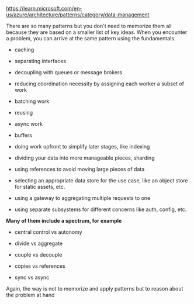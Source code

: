 ---
---
https://learn.microsoft.com/en-us/azure/architecture/patterns/category/data-management

There are so many patterns but you don't need to memorize them all because they are based on a smaller list of key ideas. When you encounter a problem, you can arrive at the same pattern using the fundamentals.  

- caching

- separating interfaces

- decoupling with queues or message brokers 

- reducing coordination necessity by assigning each worker a subset of work 

- batching work 

- reusing 

- async work 

- buffers 

- doing work upfront to simplify later stages, like indexing 

- dividing your data into more manageable pieces, sharding 

- using references to avoid moving large pieces of data 

- selecting an appropriate data store for the use case, like an object store for static assets, etc. 

- using a gateway to aggregating multiple requests to one 

- using separate subsystems for different concerns like auth, config, etc. 


**Many of them include a spectrum, for example** 

- central control vs autonomy

- divide vs aggregate

- couple vs decouple

- copies vs references 
 
- sync vs async 

Again, the way is not to memorize and apply patterns but to reason about the problem at hand 










